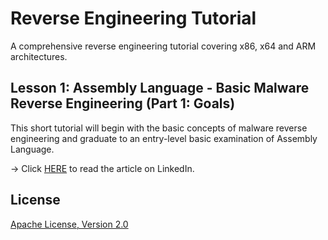 # Reverse Engineering Tutorial
A comprehensive reverse engineering tutorial covering x86, x64 and ARM architectures.

## Lesson 1: Assembly Language - Basic Malware Reverse Engineering (Part 1: Goals)
This short tutorial will begin with the basic concepts of malware reverse engineering and graduate to an entry-level basic examination of Assembly Language.

-> Click [HERE](https://www.linkedin.com/pulse/assembly-language-basic-malware-reverse-engineering-kevin-m-thomas/) to read the article on LinkedIn.

## License
[Apache License, Version 2.0](https://www.apache.org/licenses/LICENSE-2.0/)
